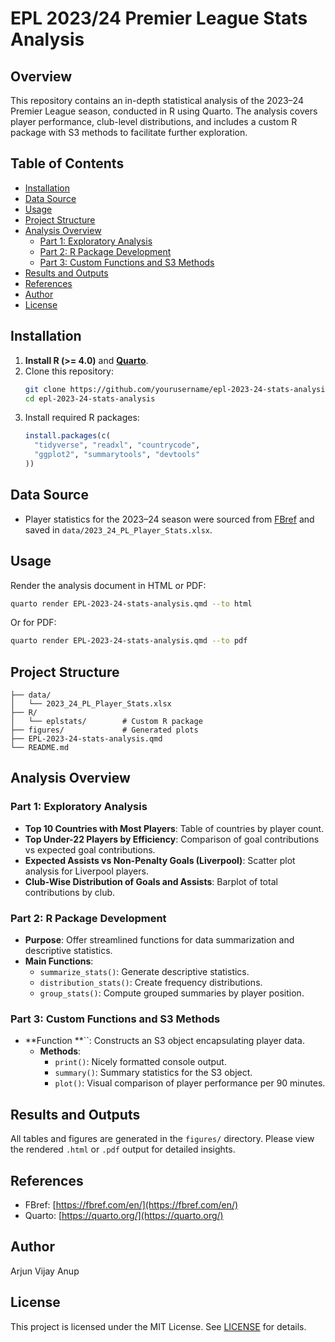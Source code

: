 # EPL 2023/24 Premier League Stats Analysis

&#x20;

## Overview

This repository contains an in-depth statistical analysis of the 2023–24 Premier League season, conducted in R using Quarto. The analysis covers player performance, club-level distributions, and includes a custom R package with S3 methods to facilitate further exploration.

## Table of Contents

- [Installation](#installation)
- [Data Source](#data-source)
- [Usage](#usage)
- [Project Structure](#project-structure)
- [Analysis Overview](#analysis-overview)
  - [Part 1: Exploratory Analysis](#part-1-exploratory-analysis)
  - [Part 2: R Package Development](#part-2-r-package-development)
  - [Part 3: Custom Functions and S3 Methods](#part-3-custom-functions-and-s3-methods)
- [Results and Outputs](#results-and-outputs)
- [References](#references)
- [Author](#author)
- [License](#license)

## Installation

1. **Install R (>= 4.0)** and [**Quarto**](https://quarto.org/).
2. Clone this repository:
   ```bash
   git clone https://github.com/yourusername/epl-2023-24-stats-analysis.git
   cd epl-2023-24-stats-analysis
   ```
3. Install required R packages:
   ```r
   install.packages(c(
     "tidyverse", "readxl", "countrycode",
     "ggplot2", "summarytools", "devtools"
   ))
   ```

## Data Source

- Player statistics for the 2023–24 season were sourced from [FBref](https://fbref.com/en/) and saved in `data/2023_24_PL_Player_Stats.xlsx`.

## Usage

Render the analysis document in HTML or PDF:

```bash
quarto render EPL-2023-24-stats-analysis.qmd --to html
```

Or for PDF:

```bash
quarto render EPL-2023-24-stats-analysis.qmd --to pdf
```

## Project Structure

```
├── data/
│   └── 2023_24_PL_Player_Stats.xlsx
├── R/
│   └── eplstats/        # Custom R package
├── figures/             # Generated plots
├── EPL-2023-24-stats-analysis.qmd
└── README.md
```

## Analysis Overview

### Part 1: Exploratory Analysis

- **Top 10 Countries with Most Players**: Table of countries by player count.
- **Top Under-22 Players by Efficiency**: Comparison of goal contributions vs expected goal contributions.
- **Expected Assists vs Non-Penalty Goals (Liverpool)**: Scatter plot analysis for Liverpool players.
- **Club-Wise Distribution of Goals and Assists**: Barplot of total contributions by club.

### Part 2: R Package Development

- **Purpose**: Offer streamlined functions for data summarization and descriptive statistics.
- **Main Functions**:
  - `summarize_stats()`: Generate descriptive statistics.
  - `distribution_stats()`: Create frequency distributions.
  - `group_stats()`: Compute grouped summaries by player position.

### Part 3: Custom Functions and S3 Methods

- **Function **``: Constructs an S3 object encapsulating player data.
  - **Methods**:
    - `print()`: Nicely formatted console output.
    - `summary()`: Summary statistics for the S3 object.
    - `plot()`: Visual comparison of player performance per 90 minutes.

## Results and Outputs

All tables and figures are generated in the `figures/` directory. Please view the rendered `.html` or `.pdf` output for detailed insights.

## References

- FBref: [https://fbref.com/en/](https://fbref.com/en/)
- Quarto: [https://quarto.org/](https://quarto.org/)

## Author

Arjun Vijay Anup

## License

This project is licensed under the MIT License. See [LICENSE](LICENSE) for details.
